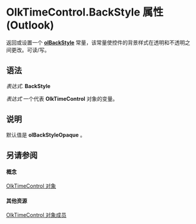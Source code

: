 
# OlkTimeControl.BackStyle 属性 (Outlook)

返回或设置一个  **[olBackStyle](54ed2253-fe39-9e91-e15a-8e9072d0c257.md)** 常量，该常量使控件的背景样式在透明和不透明之间更改。可读/写。


## 语法

 _表达式_. **BackStyle**

 _表达式_ 一个代表 **OlkTimeControl** 对象的变量。


## 说明

默认值是 **olBackStyleOpaque** 。


## 另请参阅


#### 概念


[OlkTimeControl 对象](b23f1741-b920-0caf-d4be-9892d8f2ae07.md)
#### 其他资源


[OlkTimeControl 对象成员](4a9d0ec3-40b4-c40c-8774-ba8aa1f092e3.md)